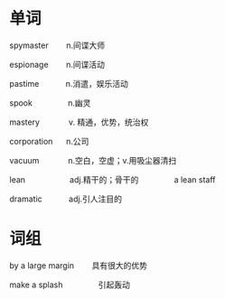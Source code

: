 # 单词

spymaster        n.间谍大师

espionage        n.间谍活动

pastime            n.消遣，娱乐活动

spook                n.幽灵

mastery             v. 精通，优势，统治权

corporation      n.公司

vacuum             n.空白，空虚；v.用吸尘器清扫

lean                    adj.精干的；骨干的                a lean staff

dramatic            adj.引人注目的



# 词组

by a large margin        具有很大的优势

make a splash                引起轰动
